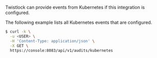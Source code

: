 Twistlock can provide events from Kubernetes if this integration is configured.

The following example lists all Kubernetes events that are configured.

```bash
$ curl -k \
  -u <USER> \
  -H 'Content-Type: application/json' \
  -X GET \
  https://console:8083/api/v1/audits/kubernetes
```

